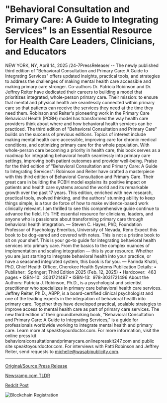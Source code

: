 # "Behavioral Consultation and Primary Care: A Guide to Integrating Services" Is an Essential Resource for Health Care Leaders, Clinicians, and Educators

NEW YORK, NY, April 14, 2025 /24-7PressRelease/ -- The newly published third edition of "Behavioral Consultation and Primary Care: A Guide to Integrating Services" offers updated insights, practical tools, and strategies to address the challenges of making mental health care accessible and making primary care stronger.  Co-authors Dr. Patricia Robinson and Dr. Jeffrey Reiter have dedicated their careers to building a model that prioritizes integrated, whole-person primary care. Their mission: to ensure that mental and physical health are seamlessly connected within primary care so that patients can receive the services they need at the time they need them.  Robinson and Reiter's pioneering work in the Primary Care Behavioral Health (PCBH) model has transformed the way health care providers think about where and how behavioral health services can be practiced. The third edition of "Behavioral Consultation and Primary Care" builds on the success of previous editions. Topics of interest include making mental health care accessible, improving care for chronic medical conditions, and optimizing primary care for the whole population.  With whole-person care becoming a priority in health care, this book serves as a roadmap for integrating behavioral health seamlessly into primary care settings, improving both patient outcomes and provider well-being.  Praise for the third edition of "Behavioral Consultation and Primary Care: A Guide to Integrating Services":  Robinson and Reiter have crafted a masterpiece with this third edition of Behavioral Consultation and Primary Care. Their great care in building the PCBH model explains its positive impact on patients and health care systems around the world and its remarkable growth over the past 17 years. This edition, enriched with new research, practical tools, evolved thinking, and the authors' stunning ability to keep things simple, is a tour de force of how to make evidence-based work clinically relevant. I am thrilled to see this comprehensive guide continue to advance the field. It's THE essential resource for clinicians, leaders, and anyone who is passionate about transforming primary care through behavioral health integration. — Steven C. Hayes, PhD, Foundation Professor of Psychology Emeritus, University of Nevada, Reno  Expect this book to be dog-eared and covered with notes. This is not a pristine book to sit on your shelf. This is your go-to guide for integrating behavioral health services into primary care. From the basics to the complex nuances of implementation and scaling integration — this is your resource. Whether you are just starting to integrate behavioral health into your practice, or have a seasoned integrated system, this book is for you. — Parinda Khatri, PhD, Chief Health Officer, Cherokee Health Systems  Publication Details: • Publisher: ‎ Springer; Third Edition 2025 (Feb. 12, 2025) • Hardcover: ‎ 463 pages • ISBN-10: ‎ 3031721497 • ISBN-13: ‎ 978-3031721496  About the Authors: Patricia J. Robinson, Ph.D., is a psychologist and scientist practitioner who specializes in primary care behavioral health care services. Jeffrey Reiter, Ph.D., ABPP, is a board-certified clinical psychologist and one of the leading experts in the integration of behavioral health into primary care. Together they have developed practical, scalable strategies to improve access to mental health care as part of primary care services. The new third edition of their groundbreaking book, "Behavioral Consultation and Primary Care: A Guide to Integrating Services," is a guide for professionals worldwide working to integrate mental health and primary care. Learn more at speaktoyourdoctor.com.   For more information, visit the online press kit behavioralconsultationandprimarycare.onlinepresskit247.com and public site speaktoyourdoctor.com.  For interviews with Patti Robinson and Jeffrey Reiter, send requests to michelle@wasabipublicity.com. 

---

[Original/Source Press Release](https://www.24-7pressrelease.com/press-release/521722/behavioral-consultation-and-primary-care-a-guide-to-integrating-services-is-an-essential-resource-for-health-care-leaders-clinicians-and-educators)
                    

[Newsramp.com TLDR](https://newsramp.com/curated-news/new-edition-of-behavioral-consultation-and-primary-care-provides-roadmap-for-integrating-behavioral-health-into-primary-care-settings/9280b233c16e7cd1d77f096f2d9f8ffa) 

 



[Reddit Post](https://www.reddit.com/r/BookNews/comments/1jyz661/new_edition_of_behavioral_consultation_and/) 



![Blockchain Registration](https://cdn.newsramp.app/24-7PressRelease/qrcode/254/14/moonRl56.webp)